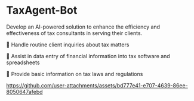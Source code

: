 # TaxAgent-Bot
Develop an AI-powered solution to enhance the efficiency and effectiveness of tax consultants in serving their clients.

 Handle routine client inquiries about tax matters

 Assist in data entry of financial information into tax software and spreadsheets

 Provide basic information on tax laws and regulations

https://github.com/user-attachments/assets/bd777e41-e707-4639-86ee-8050647afebd


